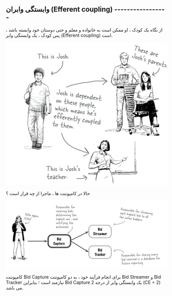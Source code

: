 ## وابستگی وابران (Efferent coupling) -----------------

از نگاه یک کودک ، او ممکن است به خانواده و معلم و حتی دوستان خود وابسته باشد ، پس کودک ، یک وابستگی وابر (Efferent coupling) است.

![](./Images/Pasted%20image%2020240423120231.png)

حالا در کامپوننت ها ، ماجرا از چه قرار است ؟

![](./Images/Pasted%20image%2020240423120423.png)

کامپوننت Bid Capture برای انجام فرآیند خود ، به دو کامپوننت Bid Streamer و Bid Tracker نیازمند است ؛ بنابراین Bid Capture یک وابستگی وابر از درجه 2 (CE = 2) می باشد.

